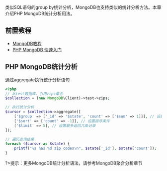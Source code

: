 类似SQL语句的group by统计分析，MongoDB也支持类似的统计分析方法。本章介绍PHP MongoDB统计分析用法。

## 前置教程
- <a href='/#/数据库/mongodb/README'>MongoDB教程</a>
- <a href='/#/编程语言/php/mongdb/fast_induction'>PHP MongoDB 快速入门</a>

## PHP MongoDB统计分析

通过aggregate执行统计分析语句
```php
<?php
// 从test数据库，引用zips集合
$collection = (new MongoDB\Client)->test->zips;

// 执行统计分析
$cursor = $collection->aggregate([
    ['$group' => ['_id' => '$state', 'count' => ['$sum' => 1]]], // 设置分组条件，类似SQL的group by
    ['$sort' => ['count' => -1]], // 设置排序条件
    ['$limit' => 5], // 设置最多返回几条记录
]);

// 遍历查询结果
foreach ($cursor as $state) {
    printf("%s has %d zip codes\n", $state['_id'], $state['count']);
}
```

?>提示：更多MongoDB统计分析语法，请参考MongoDB聚合分析章节
